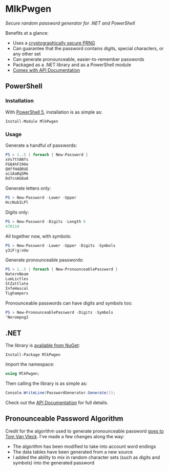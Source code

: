 # MlkPwgen

*Secure random password generator for .NET and PowerShell*

Benefits at a glance:

- Uses a [cryptographically secure PRNG](https://msdn.microsoft.com/en-us/library/system.security.cryptography.rngcryptoserviceprovider)
- Can guarantee that the password contains digits, special characters, or any other set
- Can generate pronounceable, easier-to-remember passwords
- Packaged as a .NET library and as a PowerShell module
- [Comes with API
Documentation](http://www.codetinkerer.com/MlkPwgen/.net/html/4af4c04a-d525-8e81-133e-679872b3984f.htm)

## PowerShell

### Installation

With [PowerShell 5](https://www.powershellgallery.com/Content/Images/arrow.png), installation is as simple as:

    Install-Module MlkPwgen

### Usage

Generate a handful of passwords:

```powershell
PS > 1..5 | foreach { New-Password }
xVs7tYANfs
FGQ4hF29Oe
QHffH4QRUE
ai1AaBqSMe
Dd7cnAG8a8
```

Generate letters only:

```powershell
PS > New-Password -Lower -Upper
HccNubILPl
```

Digits only:

```powershell
PS > New-Password -Digits -Length 6
470114
```

All together now, with symbols:

```powershell
PS > New-Password -Lower -Upper -Digits -Symbols
y3iF(g(xUw
```

Generate pronounceable passwords:

```powershell
PS > 1..5 | foreach { New-PronounceablePassword }
NaternNeam
LumLictles
StZattlate
InfeHascal
Tighampers
```

Pronounceable passwords can have digits and symbols too:

```powershell
PS > New-PronounceablePassword -Digits -Symbols
^Norompog2
```

## .NET

The library is [available from NuGet](https://www.nuget.org/packages/MlkPwgen/):

```
Install-Package MlkPwgen
```

Import the namespace:

```csharp
using MlkPwgen;
```

Then calling the library is as simple as:

```csharp
Console.WriteLine(PasswordGenerator.Generate());
```

Check out the [API
Documentation](http://www.codetinkerer.com/MlkPwgen/.net/html/4af4c04a-d525-8e81-133e-679872b3984f.htm)
for full details.

## Pronounceable Password Algorithm

Credit for the algorithm used to generate pronounceable password [goes to Tom Van Vleck](http://www.multicians.org/thvv/gpw-js.html). I've made a few changes along the way:

- The algorithm has been modified to take into account word endings
- The data tables have been generated from a new source
- I added the ability to mix in random character sets (such as digits and symbols) into the generated password
